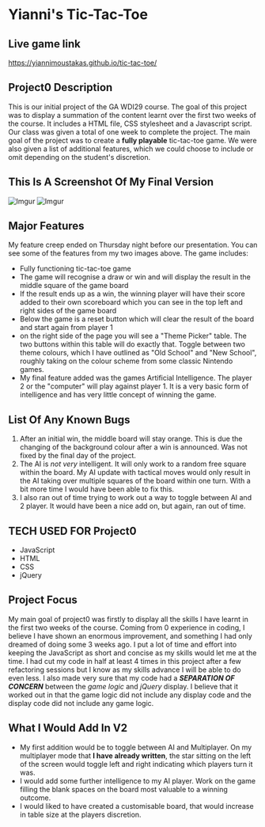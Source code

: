 # Yianni's Tic-Tac-Toe

## Live game link
https://yiannimoustakas.github.io/tic-tac-toe/

## Project0 Description
This is our initial project of the GA WDI29 course. The goal of this project was to display a summation of the content learnt over the first two weeks of the course. It includes a HTML file, CSS stylesheet and a Javascript script. Our class was given a total of one week to complete the project. The main goal of the project was to create a **fully playable** tic-tac-toe game. We were also given a list of additional features, which we could choose to include or omit depending on the student's discretion.

## This Is A Screenshot Of My Final Version
![Imgur](https://i.imgur.com/h7bWIHq.png)
![Imgur](https://i.imgur.com/m3O41to.png)

## Major Features
My feature creep ended on Thursday night before our presentation. You can see some of the features from my two images above. The game includes:
* Fully functioning tic-tac-toe game
* The game will recognise a draw or win and will display the result in the middle square of the game board
* If the result ends up as a win, the winning player will have their score added to their own scoreboard which you can see in the top left and right sides of the game board
* Below the game is a reset button which will clear the result of the board and start again from player 1
* on the right side of the page you will see a "Theme Picker" table. The two buttons within this table will do exactly that. Toggle between two theme colours, which I have outlined as "Old School" and "New School", roughly taking on the colour scheme from some classic Nintendo games.
* My final feature added was the games Artificial Intelligence. The player 2 or the "computer" will play against player 1. It is a very basic form of intelligence and has very little concept of winning the game.

## List Of Any Known Bugs
1. After an initial win, the middle board will stay orange. This is due the changing of the background colour after a win is announced. Was not fixed by the final day of the project.
2. The AI is *not very* intelligent. It will only work to a random free square within the board. My AI update with tactical moves would only result in the AI taking over multiple squares of the board within one turn. With a bit more time I would have been able to fix this.
3. I also ran out of time trying to work out a way to toggle between AI and 2 player. It would have been a nice add on, but again, ran out of time.

## TECH USED FOR Project0
* JavaScript
* HTML
* CSS
* jQuery

## Project Focus
My main goal of project0 was firstly to display all the skills I have learnt in the first two weeks of the course. Coming from 0 experience in coding, I believe I have shown an enormous improvement, and something I had only dreamed of doing some 3 weeks ago.
I put a lot of time and effort into keeping the JavaScript as short and concise as my skills would let me at the time. I had cut my code in half at least 4 times in this project after a few refactoring sessions but I know as my skills advance I will be able to do even less.
I also made very sure that my code had a _**SEPARATION OF CONCERN**_ between the *game logic* and *jQuery* display. I believe that it worked out in that the game logic did not include any display code and the display code did not include any game logic.

## What I Would Add In V2
* My first addition would be to toggle between AI and Multiplayer. On my multiplayer mode that **I have already written**, the star sitting on the left of the screen would toggle left and right indicating which players turn it was.
* I would add some further intelligence to my AI player. Work on the game filling the blank spaces on the board most valuable to a winning outcome.
* I would liked to have created a customisable board, that would increase in table size at the players discretion.
